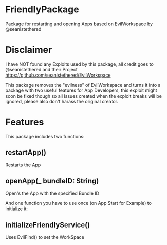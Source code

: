 # FriendlyPackage
Package for restarting and opening Apps based on EvilWorkspace by @seanistethered

# Disclaimer
I have NOT found any Exploits used by this package, all credit goes to @seanistethered and their Project https://github.com/seanistethered/EvilWorkspace


This package removes the "evilness" of EvilWorkspace and turns it into a package with two useful features for App Developers, this exploit might soon be fixed though so all Issues created when the exploit breaks will be ignored, please also don't harass the original creator.

# Features
This package includes two functions:

## restartApp()
Restarts the App

## openApp(_ bundleID: String)
Open's the App with the specified Bundle ID

And one function you have to use once (on App Start for Example) to initialize it:
## initializeFriendlyService() 
Uses EvilFind() to set the WorkSpace
